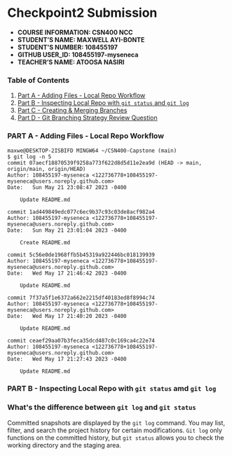 # Checkpoint2 Submission

- **COURSE INFORMATION: CSN400 NCC**
- **STUDENT’S NAME: MAXWELL AYI-BONTE**
- **STUDENT'S NUMBER: 108455197** 
- **GITHUB USER_ID: 108455197-myseneca**
- **TEACHER’S NAME: ATOOSA NASIRI**

### Table of Contents
1. [Part A - Adding Files - Local Repo Workflow](#header1)
2. [Part B - Inspecting Local Repo with `git status` and `git log`](#header2)
3. [Part C - Creating & Merging Branches](#header3)
4. [Part D - Git Branching Strategy Review Question](#header4)

### PART A - Adding Files - Local Repo Workflow

```
maxwe@DESKTOP-2ISBIFD MINGW64 ~/CSN400-Capstone (main)
$ git log -n 5
commit 07aecf18870539f9258a773f622d8d5d11e2ea9d (HEAD -> main, origin/main, origin/HEAD)
Author: 108455197-myseneca <122736778+108455197-myseneca@users.noreply.github.com>
Date:   Sun May 21 23:08:47 2023 -0400

    Update README.md

commit 1ad449849edc077c6ec9b37c93c03de8acf982a4
Author: 108455197-myseneca <122736778+108455197-myseneca@users.noreply.github.com>
Date:   Sun May 21 23:01:04 2023 -0400

    Create README.md

commit 5c56e0de1968ffb5b45319a922446bc018139939
Author: 108455197-myseneca <122736778+108455197-myseneca@users.noreply.github.com>
Date:   Wed May 17 21:46:42 2023 -0400

    Update README.md

commit 7f37a5f1e6372a662e2215df40183ed8f8994c74
Author: 108455197-myseneca <122736778+108455197-myseneca@users.noreply.github.com>
Date:   Wed May 17 21:40:20 2023 -0400

    Update README.md

commit ceaef29aa07b3feca35dcd487c0c169ca4c22e74
Author: 108455197-myseneca <122736778+108455197-myseneca@users.noreply.github.com>
Date:   Wed May 17 21:27:43 2023 -0400

    Update README.md

```

### PART B - Inspecting Local Repo with `git status` amd `git log`

### What's the difference between `git log` and `git status`

Committed snapshots are displayed by the `git log` command. You may list, filter, and search the project history for certain modifications. `Git log` only functions on the committed history, but `git status` allows you to check the working directory and the staging area.
